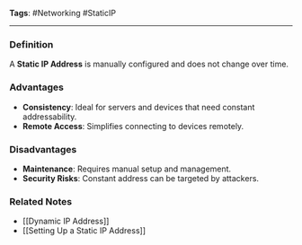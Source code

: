 **Tags**: #Networking #StaticIP

---

### Definition

A **Static IP Address** is manually configured and does not change over time.

### Advantages

- **Consistency**: Ideal for servers and devices that need constant addressability.
- **Remote Access**: Simplifies connecting to devices remotely.

### Disadvantages

- **Maintenance**: Requires manual setup and management.
- **Security Risks**: Constant address can be targeted by attackers.

### Related Notes

- [[Dynamic IP Address]]
- [[Setting Up a Static IP Address]]